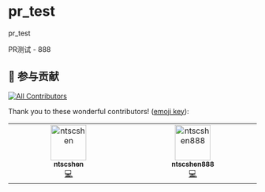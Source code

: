 # pr_test

pr_test

PR测试 - 888


## 🤝 参与贡献


<!-- ALL-CONTRIBUTORS-BADGE:START - Do not remove or modify this section -->
[![All Contributors](https://img.shields.io/badge/all_contributors-2-orange.svg?style=flat-square)](#contributors-)
<!-- ALL-CONTRIBUTORS-BADGE:END -->

Thank you to these wonderful contributors! ([emoji key](https://allcontributors.org/docs/en/emoji-key)):


<!-- ALL-CONTRIBUTORS-LIST:START - Do not remove or modify this section -->
<!-- prettier-ignore-start -->
<!-- markdownlint-disable -->
<table>
  <tbody>
    <tr>
      <td align="center" valign="top" width="14.28%"><a href="https://github.com/ntscshen"><img src="https://avatars.githubusercontent.com/u/21041458?v=4?s=72" width="72px;" alt="ntscshen"/><br /><sub><b>ntscshen</b></sub></a><br /><a href="https://github.com/rabbittian2023/pr_test/commits?author=ntscshen" title="Code">💻</a></td>
      <td align="center" valign="top" width="14.28%"><a href="https://github.com/ntscshen888"><img src="https://avatars.githubusercontent.com/u/169418666?v=4?s=72" width="72px;" alt="ntscshen888"/><br /><sub><b>ntscshen888</b></sub></a><br /><a href="https://github.com/rabbittian2023/pr_test/commits?author=ntscshen888" title="Code">💻</a></td>
    </tr>
  </tbody>
</table>

<!-- markdownlint-restore -->
<!-- prettier-ignore-end -->

<!-- ALL-CONTRIBUTORS-LIST:END -->
